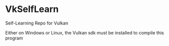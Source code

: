 # VkSelfLearn  

Self-Learning Repo for Vulkan  

Either on Windows or Linux, the Vulkan sdk must be installed to compile this program  